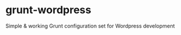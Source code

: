 grunt-wordpress
===============

Simple &amp; working Grunt configuration set for Wordpress development
